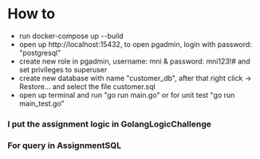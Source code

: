 # How to
 - run docker-compose up --build
 - open up http://localhost:15432, to open pgadmin, login with password: "postgresql"
 - create new role in pgadmin, username: mni & password: mni123!# and set privileges to superuser
 - create new database with name "customer_db", after that right click -> Restore... and select the file customer.sql
 - open up terminal and run "go run main.go" or for unit test "go run main_test.go"
 
### I put the assignment logic in GolangLogicChallenge
### For query in AssignmentSQL